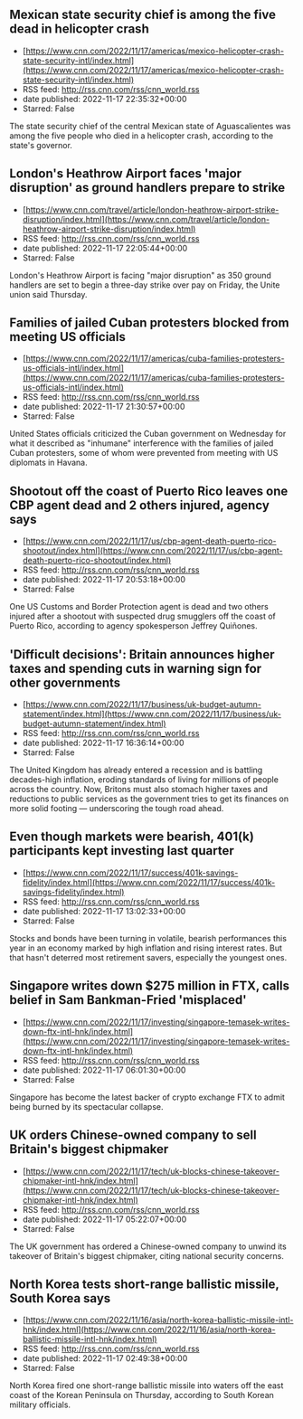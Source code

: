 ## Mexican state security chief is among the five dead in helicopter crash
 - [https://www.cnn.com/2022/11/17/americas/mexico-helicopter-crash-state-security-intl/index.html](https://www.cnn.com/2022/11/17/americas/mexico-helicopter-crash-state-security-intl/index.html)
 - RSS feed: http://rss.cnn.com/rss/cnn_world.rss
 - date published: 2022-11-17 22:35:32+00:00
 - Starred: False

The state security chief of the central Mexican state of Aguascalientes was among the five people who died in a helicopter crash, according to the state's governor.

## London's Heathrow Airport faces 'major disruption' as ground handlers prepare to strike
 - [https://www.cnn.com/travel/article/london-heathrow-airport-strike-disruption/index.html](https://www.cnn.com/travel/article/london-heathrow-airport-strike-disruption/index.html)
 - RSS feed: http://rss.cnn.com/rss/cnn_world.rss
 - date published: 2022-11-17 22:05:44+00:00
 - Starred: False

London's Heathrow Airport is facing "major disruption" as 350 ground handlers are set to begin a three-day strike over pay on Friday, the Unite union said Thursday.

## Families of jailed Cuban protesters blocked from meeting US officials
 - [https://www.cnn.com/2022/11/17/americas/cuba-families-protesters-us-officials-intl/index.html](https://www.cnn.com/2022/11/17/americas/cuba-families-protesters-us-officials-intl/index.html)
 - RSS feed: http://rss.cnn.com/rss/cnn_world.rss
 - date published: 2022-11-17 21:30:57+00:00
 - Starred: False

United States officials criticized the Cuban government on Wednesday for what it described as "inhumane" interference with the families of jailed Cuban protesters, some of whom were prevented from meeting with US diplomats in Havana.

## Shootout off the coast of Puerto Rico leaves one CBP agent dead and 2 others injured, agency says
 - [https://www.cnn.com/2022/11/17/us/cbp-agent-death-puerto-rico-shootout/index.html](https://www.cnn.com/2022/11/17/us/cbp-agent-death-puerto-rico-shootout/index.html)
 - RSS feed: http://rss.cnn.com/rss/cnn_world.rss
 - date published: 2022-11-17 20:53:18+00:00
 - Starred: False

One US Customs and Border Protection agent is dead and two others injured after a shootout with suspected drug smugglers off the coast of Puerto Rico, according to agency spokesperson Jeffrey Quiñones.

## 'Difficult decisions': Britain announces higher taxes and spending cuts in warning sign for other governments
 - [https://www.cnn.com/2022/11/17/business/uk-budget-autumn-statement/index.html](https://www.cnn.com/2022/11/17/business/uk-budget-autumn-statement/index.html)
 - RSS feed: http://rss.cnn.com/rss/cnn_world.rss
 - date published: 2022-11-17 16:36:14+00:00
 - Starred: False

The United Kingdom has already entered a recession and is battling decades-high inflation, eroding standards of living for millions of people across the country. Now, Britons must also stomach higher taxes and reductions to public services as the government tries to get its finances on more solid footing — underscoring the tough road ahead.

## Even though markets were bearish, 401(k) participants kept investing last quarter
 - [https://www.cnn.com/2022/11/17/success/401k-savings-fidelity/index.html](https://www.cnn.com/2022/11/17/success/401k-savings-fidelity/index.html)
 - RSS feed: http://rss.cnn.com/rss/cnn_world.rss
 - date published: 2022-11-17 13:02:33+00:00
 - Starred: False

Stocks and bonds have been turning in volatile, bearish performances this year in an economy marked by high inflation and rising interest rates. But that hasn't deterred most retirement savers, especially the youngest ones.

## Singapore writes down $275 million in FTX, calls belief in Sam Bankman-Fried 'misplaced'
 - [https://www.cnn.com/2022/11/17/investing/singapore-temasek-writes-down-ftx-intl-hnk/index.html](https://www.cnn.com/2022/11/17/investing/singapore-temasek-writes-down-ftx-intl-hnk/index.html)
 - RSS feed: http://rss.cnn.com/rss/cnn_world.rss
 - date published: 2022-11-17 06:01:30+00:00
 - Starred: False

Singapore has become the latest backer of crypto exchange FTX to admit being burned by its spectacular collapse.

## UK orders Chinese-owned company to sell Britain's biggest chipmaker
 - [https://www.cnn.com/2022/11/17/tech/uk-blocks-chinese-takeover-chipmaker-intl-hnk/index.html](https://www.cnn.com/2022/11/17/tech/uk-blocks-chinese-takeover-chipmaker-intl-hnk/index.html)
 - RSS feed: http://rss.cnn.com/rss/cnn_world.rss
 - date published: 2022-11-17 05:22:07+00:00
 - Starred: False

The UK government has ordered a Chinese-owned company to unwind its takeover of Britain's biggest chipmaker, citing national security concerns.

## North Korea tests short-range ballistic missile, South Korea says
 - [https://www.cnn.com/2022/11/16/asia/north-korea-ballistic-missile-intl-hnk/index.html](https://www.cnn.com/2022/11/16/asia/north-korea-ballistic-missile-intl-hnk/index.html)
 - RSS feed: http://rss.cnn.com/rss/cnn_world.rss
 - date published: 2022-11-17 02:49:38+00:00
 - Starred: False

North Korea fired one short-range ballistic missile into waters off the east coast of the Korean Peninsula on Thursday, according to South Korean military officials.
